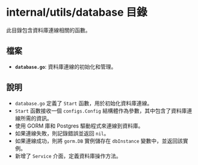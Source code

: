 # internal/utils/database 目錄

此目錄包含資料庫連線相關的函數。

## 檔案

- **`database.go`**: 資料庫連線的初始化和管理。

## 說明

- `database.go` 定義了 `Start` 函數，用於初始化資料庫連線。
- `Start` 函數接收一個 `configs.Config` 結構體作為參數，其中包含了資料庫連線所需的資訊。
- 使用 GORM 庫和 Postgres 驅動程式來連線到資料庫。
- 如果連線失敗，則記錄錯誤並返回 `nil`。
- 如果連線成功，則將 `gorm.DB` 實例儲存在 `dbInstance` 變數中，並返回該實例。
- 新增了 `Service` 介面，定義資料庫操作方法。
